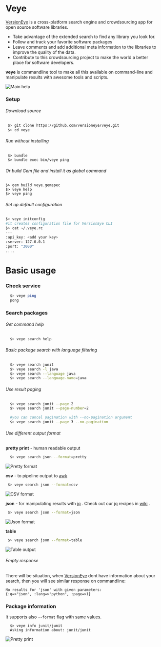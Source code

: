 # Veye

[VersionEye](http://www.versioneye.com/) is a cross-platform search engine and crowdsourcing app for open source software libraries. 
 * Take advantage of the extended search to find any library you look for. 
 * Follow and track your favorite software packages
 * Leave comments and add additional meta information to the libraries to improve the quality of the data. 
 * Contribute to this crowdsourcing project to make the world a better place for software developers.


**veye** is commandline tool to make all this available on command-line and manipulate results with awesome tools and scripts. 

![Main help](http://dl.dropbox.com/u/19578784/versioneye/cli_start_page.png)


### Setup

###### Download source
 ```bash
  $> git clone https://github.com/versioneye/veye.git
  $> cd veye
 ```

###### Run without installing
 ```
  $> bundle
  $> bundle exec bin/veye ping
 ```
 
###### Or build Gem file and install it as global command

  ```
  $> gem build veye.gemspec
  $> veye help
  $> veye ping
  ```

###### Set up default configuration

  ```bash
  $> veye initconfig
  #it creates configuration file for VersionEye CLI
  $> cat ~/.veye.rc
  ---
  :api_key: <add your key>
  :server: 127.0.0.1
  :port: "3000"
  ....
  ```

# Basic usage


### Check service 

 ```bash
   $> veye ping
   pong
 ```

### Search packages 

###### Get command help

 ```bash
   $> veye search help
 ```
 
###### Basic package search with language filtering

 ```bash
   $> veye search junit
   $> veye search -l java
   $> veye search --language java
   $> veye search --language-name=java
 ```

###### Use result paging

  ```bash
    $> veye search junit --page 2
    $> veye search junit --page-number=2
    
    #you can cancel pagination with --no-pagination argument
    $> veye search junit --page 3 --no-pagination
  ```

###### Use different output format

  **pretty print** - human readable output
 
  ```bash
    $> veye search json --format=pretty
  ```
 
  ![Pretty format](https://s3-eu-west-1.amazonaws.com/veye/search_format_pretty.png)
 
 **csv** - to pipeline output to [awk](http://www.gnu.org/software/gawk/manual/gawk.html)
 
 ```bash
  $> veye search json --format=csv
 ```

 ![CSV format](https://s3-eu-west-1.amazonaws.com/veye/search_format_csv.png)

 **json** - for manipulating results with [jq](http://stedolan.github.com/jq/) . 
 Check out our jq recipes in [wiki](https://github.com/versioneye/veye/wiki/jq-recipes) .
 
 
 ```bash
  $> veye search json --format=json
 ```
 
 ![Json format](https://s3-eu-west-1.amazonaws.com/veye/search_format_json.png)
 
 **table**
 
 ```bash
  $> veye search json --format=table
 ```
 ![Table output](https://s3-eu-west-1.amazonaws.com/veye/search_format_table.png)
 

###### Empty response

There will be situation, when [VersionEye](http://versioneye.com) dont have information about your search, then you will see similar response on commandline:

  ```
  No results for 'json' with given parameters: 
  {:q=>"json", :lang=>"python", :page=>1}
  ```

### Package information

It supports also `--format` flag with same values.

  ```
    $> veye info junit/junit
    Asking information about: junit/junit
  ```
  
  ![Pretty print](https://s3-eu-west-1.amazonaws.com/veye/info_format_pretty.png)
  

